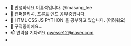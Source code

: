 - 👋 안녕하세요 이홍석입니다. @masang_lee
- 👀 웹퍼블리셔, 프론트 엔드 공부중입니다. 
- 🌱 HTML CSS JS PYTHON 을 공부하고 있습니다. (어려워요)
- 💞️ 구직중이에요...
- 📫 연락을 기다려요 qwesse12@naver.com
- 

<!---
Masanglee/Masanglee is a ✨ special ✨ repository because its `README.md` (this file) appears on your GitHub profile.
You can click the Preview link to take a look at your changes.
--->
